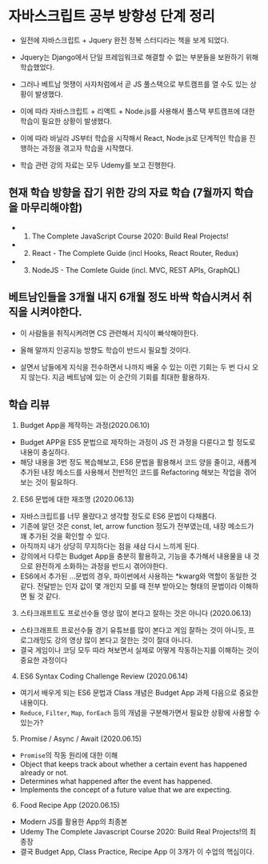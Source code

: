 # 자바스크립트 공부 방향성 단계 정리

- 일전에 자바스크립트 + Jquery 완전 정복 스터디라는 책을 보게 되었다.
- Jquery는 Django에서 단일 프레임워크로 해결할 수 없는 부분들을 보완하기 위해 학습했었다.

- 그러나 베트남 멋쟁이 사자처럼에서 곧 JS 풀스택으로 부트캠프를 열 수도 있는 상황이 발생했다.
- 이에 따라 자바스크립트 + 리액트 + Node.js를 사용해서 풀스택 부트캠프에 대한 학습이 필요한 상황이 발생했다.

- 이에 따라 바닐라 JS부터 학습을 시작해서 React, Node.js로 단계적인 학습을 진행하는 과정을 겪고자 학습을 시작했다.

- 학습 관련 강의 자료는 모두 Udemy를 보고 진행한다.

## 현재 학습 방향을 잡기 위한 강의 자료 학습 (7월까지 학습을 마무리해야함)

- 1. The Complete JavaScript Course 2020: Build Real Projects!

- 2. React - The Complete Guide (incl Hooks, React Router, Redux)

- 3. NodeJS - The Comlete Guide (incl. MVC, REST APIs, GraphQL)

## 베트남인들을 3개월 내지 6개월 정도 바싹 학습시켜서 취직을 시켜야한다.

- 이 사람들을 취직시켜려면 CS 관련해서 지식이 빠삭해야한다.

- 올해 말까지 인공지능 방향도 학습이 반드시 필요할 것이다.

- 살면서 남들에게 지식을 전수하면서 나까지 배울 수 있는 이런 기회는 두 번 다시 오지 않는다. 지금 베트남에 있는 이 순간의 기회를 최대한 활용하자.

## 학습 리뷰

1. Budget App을 제작하는 과정(2020.06.10)

- Budget APP을 ES5 문법으로 제작하는 과정이 JS 전 과정을 다룬다고 할 정도로 내용이 충실하다.
- 해당 내용을 3번 정도 복습해보고, ES6 문법을 활용해서 코드 양을 줄이고, 새롭게 추가된 내장 메소드를 사용해서 전반적인 코드를 Refactoring 해보는 작업을 겪어보는 것이 필요하다.

2. ES6 문법에 대한 재조명 (2020.06.13)

- 자바스크립트를 너무 몰랐다고 생각할 정도로 ES6 문법이 다채롭다.
- 기존에 알던 것은 const, let, arrow function 정도가 전부였는데, 내장 메소드가 꽤 추가된 것을 확인할 수 있다.
- 아직까지 내가 상당히 무지하다는 점을 새삼 다시 느끼게 된다.
- 강의에서 다루는 Budget App을 충분히 활용하고, 기능을 추가해서 내용물을 내 것으로 완전하게 소화하는 과정을 반드시 겪어야한다.
- ES6에서 추가된 ...문법의 경우, 파이썬에서 사용하는 \*kwarg와 역할이 동일한 것 같다. 전달받는 인자 값이 몇 개인지 모를 때 전부 받아오는 형태의 문법이라 이해하면 될 것 같다.

3. 스타크래프트도 프로선수들 영상 많이 본다고 잘하는 것은 아니다 (2020.06.13)

- 스타크래프트 프로선수들 경기 유튜브를 많이 본다고 게임 잘하는 것이 아니듯, 프로그래밍도 강의 영상 많이 본다고 잘한는 것이 절대 아니다.
- 결국 게임이나 코딩 모두 따라 쳐보면서 실제로 어떻게 작동하는지를 이해하는 것이 중요한 과정이다

4. ES6 Syntax Coding Challenge Review (2020.06.14)

- 여기서 배우게 되는 ES6 문법과 Class 개념은 Budget App 과제 다음으로 중요한 내용이다.
- `Reduce`, `Filter`, `Map`, `forEach` 등의 개념을 구분해가면서 필요한 상황에 사용할 수 있는가?

5. Promise / Async / Await (2020.06.15)

- `Promise`의 작동 원리에 대한 이해
- Object that keeps track about whether a certain event has happened already or not.
- Determines what happened after the event has happened.
- Implements the concept of a future value that we are expecting.

6. Food Recipe App (2020.06.15)

- Modern JS를 활용한 App의 최종본
- Udemy The Complete Javascript Course 2020: Build Real Projects!의 최종장
- 결국 Budget App, Class Practice, Recipe App 이 3개가 이 수업의 핵심이다.
